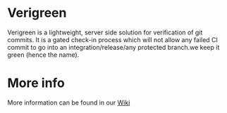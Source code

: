 # Verigreen
Verigreen is a lightweight, server side solution for verification of git commits. It is a gated check-in process which will not allow any failed CI commit to go into an integration/release/any protected branch.we keep it green (hence the name).

# More info
More information can be found in our [Wiki](https://github.com/Verigreen/verigreen/wiki)
